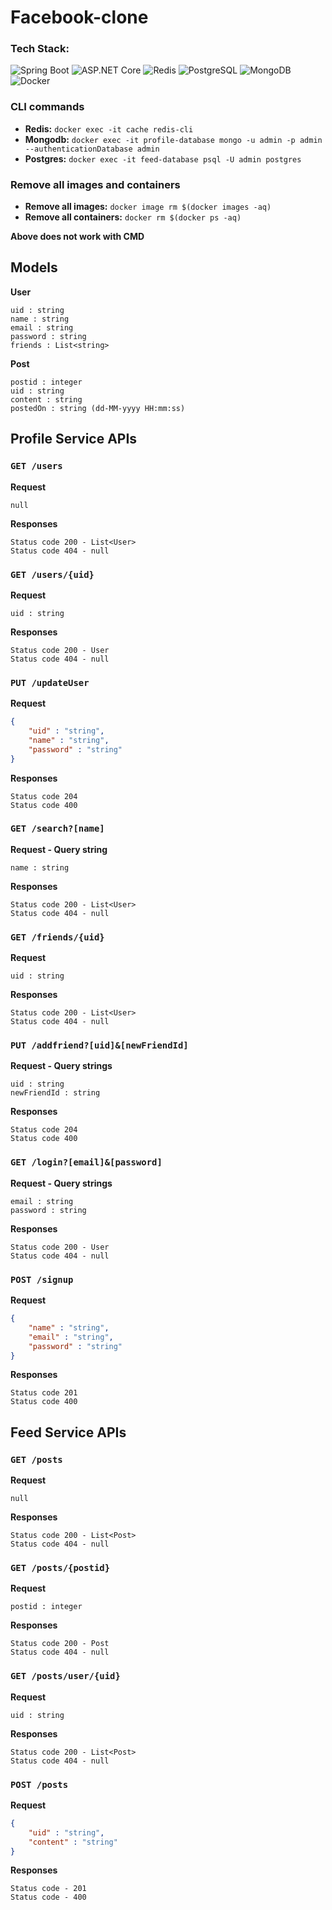 # Facebook-clone

### Tech Stack:
![Spring Boot](https://img.shields.io/badge/spring_boot-6DB33F?style=for-the-badge)
![ASP.NET Core](https://img.shields.io/badge/asp.net_core-5C2D91?style=for-the-badge)
![Redis](https://img.shields.io/badge/redis-ff0000?style=for-the-badge)
![PostgreSQL](https://img.shields.io/badge/postgresql-316192?style=for-the-badge)
![MongoDB](https://img.shields.io/badge/mongodb-4EA94B?style=for-the-badge)
![Docker](https://img.shields.io/badge/docker-2CA5E0?style=for-the-badge)


### CLI commands
- **Redis:** ```docker exec -it cache redis-cli```
- **Mongodb:** ```docker exec -it profile-database mongo -u admin -p admin --authenticationDatabase admin```
- **Postgres:** ```docker exec -it feed-database psql -U admin postgres```

### Remove all images and containers
- **Remove all images:** ```docker image rm $(docker images -aq)```
- **Remove all containers:** ```docker rm $(docker ps -aq)```

**Above does not work with CMD**

## Models
**User**
```
uid : string
name : string
email : string
password : string
friends : List<string>
```

**Post**
```
postid : integer
uid : string
content : string
postedOn : string (dd-MM-yyyy HH:mm:ss)
```
## Profile Service APIs

### `GET /users`

**Request**
```
null
```

**Responses**
```
Status code 200 - List<User>
Status code 404 - null
```

### `GET /users/{uid}`

**Request**
```
uid : string
```

**Responses**
```
Status code 200 - User
Status code 404 - null
```

### `PUT /updateUser`

**Request**
```json
{
    "uid" : "string",
    "name" : "string",
    "password" : "string"
}
```

**Responses**
```
Status code 204
Status code 400
```

### `GET /search?[name]`

**Request - Query string**
```
name : string
```

**Responses**
```
Status code 200 - List<User>
Status code 404 - null
```

### `GET /friends/{uid}`

**Request**
```
uid : string
```

**Responses**
```
Status code 200 - List<User>
Status code 404 - null
```

### `PUT /addfriend?[uid]&[newFriendId]`

**Request - Query strings**
```
uid : string
newFriendId : string
```

**Responses**
```
Status code 204
Status code 400
```

### `GET /login?[email]&[password]`

**Request - Query strings**
```
email : string
password : string
```

**Responses**
```
Status code 200 - User
Status code 404 - null
```

### `POST /signup`

**Request**
```json
{
    "name" : "string",
    "email" : "string",
    "password" : "string"
}
```

**Responses**
```
Status code 201
Status code 400
```

## Feed Service APIs

### `GET /posts`

**Request**
```
null
```

**Responses**
```
Status code 200 - List<Post>
Status code 404 - null
```

### `GET /posts/{postid}`

**Request**
```
postid : integer
```

**Responses**
```
Status code 200 - Post
Status code 404 - null
```

### `GET /posts/user/{uid}`

**Request**
```
uid : string
```

**Responses**
```
Status code 200 - List<Post>
Status code 404 - null
```

### `POST /posts`

**Request**
```json
{
    "uid" : "string",
    "content" : "string"
}
```

**Responses**
```
Status code - 201
Status code - 400
```